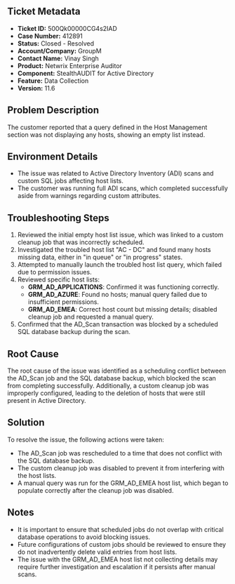 ## Ticket Metadata
- **Ticket ID:** 500Qk00000CG4s2IAD
- **Case Number:** 412891
- **Status:** Closed - Resolved
- **Account/Company:** GroupM
- **Contact Name:** Vinay Singh
- **Product:** Netwrix Enterprise Auditor
- **Component:** StealthAUDIT for Active Directory
- **Feature:** Data Collection
- **Version:** 11.6

## Problem Description
The customer reported that a query defined in the Host Management section was not displaying any hosts, showing an empty list instead.

## Environment Details
- The issue was related to Active Directory Inventory (ADI) scans and custom SQL jobs affecting host lists.
- The customer was running full ADI scans, which completed successfully aside from warnings regarding custom attributes.

## Troubleshooting Steps
1. Reviewed the initial empty host list issue, which was linked to a custom cleanup job that was incorrectly scheduled.
2. Investigated the troubled host list "AC - DC" and found many hosts missing data, either in "in queue" or "in progress" states.
3. Attempted to manually launch the troubled host list query, which failed due to permission issues.
4. Reviewed specific host lists:
   - **GRM_AD_APPLICATIONS**: Confirmed it was functioning correctly.
   - **GRM_AD_AZURE**: Found no hosts; manual query failed due to insufficient permissions.
   - **GRM_AD_EMEA**: Correct host count but missing details; disabled cleanup job and requested a manual query.
5. Confirmed that the AD_Scan transaction was blocked by a scheduled SQL database backup during the scan.

## Root Cause
The root cause of the issue was identified as a scheduling conflict between the AD_Scan job and the SQL database backup, which blocked the scan from completing successfully. Additionally, a custom cleanup job was improperly configured, leading to the deletion of hosts that were still present in Active Directory.

## Solution
To resolve the issue, the following actions were taken:
- The AD_Scan job was rescheduled to a time that does not conflict with the SQL database backup.
- The custom cleanup job was disabled to prevent it from interfering with the host lists.
- A manual query was run for the GRM_AD_EMEA host list, which began to populate correctly after the cleanup job was disabled.

## Notes
- It is important to ensure that scheduled jobs do not overlap with critical database operations to avoid blocking issues.
- Future configurations of custom jobs should be reviewed to ensure they do not inadvertently delete valid entries from host lists.
- The issue with the GRM_AD_EMEA host list not collecting details may require further investigation and escalation if it persists after manual scans.
